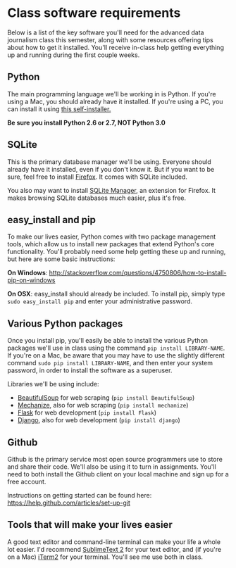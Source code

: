 # Class software requirements

Below is a list of the key software you'll need for the advanced data journalism class this semester, along with some resources offering tips about how to get it installed. You'll receive in-class help getting everything up and running during the first couple weeks.

## Python

The main programming language we'll be working in is Python. If you're using a Mac, you should already have it installed. If you're using a PC, you can install it using [this self-installer.](http://www.python.org/ftp/python/2.7.3/python-2.7.3.msi)

**Be sure you install Python 2.6 or 2.7, NOT Python 3.0**

## SQLite

This is the primary database manager we'll be using. Everyone should already have it installed, even if you don't know it. But if you want to be sure, feel free to install [Firefox](http://www.mozilla.org/en-US/firefox/new/). It comes with SQLite included.

You also may want to install [SQLite Manager](https://addons.mozilla.org/en-US/firefox/addon/sqlite-manager/), an extension for Firefox. It makes browsing SQLite databases much easier, plus it's free.

## easy_install and pip

To make our lives easier, Python comes with two package management tools, which allow us to install new packages that extend Python's core functionality. You'll probably need some help getting these up and running, but here are some basic instructions:

**On Windows**: http://stackoverflow.com/questions/4750806/how-to-install-pip-on-windows

**On OSX**: easy_install should already be included. To install pip, simply type ```sudo easy_install pip``` and enter your administrative password.

## Various Python packages

Once you install pip, you'll easily be able to install the various Python packages we'll use in class using the command ```pip install LIBRARY-NAME```. If you're on a Mac, be aware that you may have to use the slightly different command ```sudo pip install LIBRARY-NAME```, and then enter your system password, in order to install the software as a superuser.

Libraries we'll be using include:

- [BeautifulSoup](http://www.crummy.com/software/BeautifulSoup/) for web scraping (```pip install BeautifulSoup```)
- [Mechanize](http://wwwsearch.sourceforge.net/mechanize/), also for web scraping (```pip install mechanize```)
- [Flask](http://flask.pocoo.org/) for web development (```pip install Flask```)
- [Django](http://www.djangoproject.org), also for web development (```pip install django```)

## Github

Github is the primary service most open source programmers use to store and share their code. We'll also be using it to turn in assignments. You'll need to both install the Github client on your local machine and sign up for a free account.

Instructions on getting started can be found here: https://help.github.com/articles/set-up-git

## Tools that will make your lives easier

A good text editor and command-line terminal can make your life a whole lot easier. I'd recommend [SublimeText 2](http://www.sublimetext.com/2) for your text editor, and (if you're on a Mac) [iTerm2](http://www.iterm2.com/#/section/home) for your terminal. You'll see me use both in class.